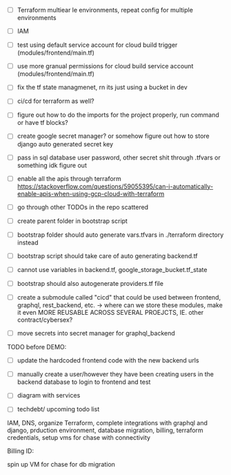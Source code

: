 - [ ] Terraform multiear le environments, repeat config for multiple environments
- [ ] IAM 
- [ ] test using default service account for cloud build trigger (modules/frontend/main.tf)
- [ ] use more granual permissions for cloud build service account (modules/frontend/main.tf)
- [ ] fix the tf state managmenet, rn its just using a bucket in dev
- [ ] ci/cd for terraform as well?
- [ ] figure out how to do the imports for the project properly, run command or have tf blocks?  
- [ ] create google secret manager? or somehow figure out how to store django auto generated secret key 
- [ ] pass in sql database user password, other secret shit through .tfvars or something idk figure out 
- [ ] enable all the apis through terraform https://stackoverflow.com/questions/59055395/can-i-automatically-enable-apis-when-using-gcp-cloud-with-terraform 
- [ ] go through other TODOs in the repo scattered 
- [ ] create parent folder in bootstrap script
- [ ] bootstrap folder should auto generate vars.tfvars in ./terraform directory instead
- [ ] bootstrap script should take care of auto generating backend.tf
- [ ] cannot use variables in backend.tf, google_storage_bucket.tf_state
- [ ] bootstrap should also autogenerate providers.tf file 
- [ ] create a submodule called "cicd" that could be used between frontend, graphql, rest_backend, etc.  -> where can we store these modules, make it even MORE REUSABLE ACROSS SEVERAL PROEJCTS, IE. other contract/cybersex?
- [ ] move secrets into secret manager for graphql_backend


TODO before DEMO: 
- [ ] update the hardcoded frontend code with the new backend urls 
- [ ] manually create a user/however they have been creating users in the backend database to login to frontend and test
- [ ] diagram with services
- [ ] techdebt/ upcoming todo list  





IAM, DNS, organize Terraform, complete integrations with graphql and django, prduction environment, database migration, billing, terraform credentials, setup vms for chase with connectivity 


Billing ID: 

spin up VM for chase for db migration 